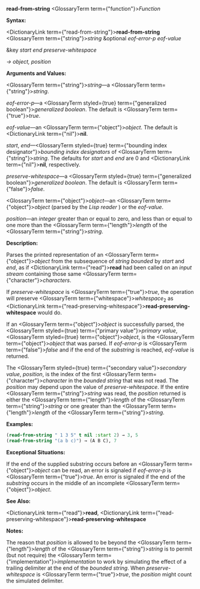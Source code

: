 **read-from-string** <GlossaryTerm  term={"function"}><i>Function</i></GlossaryTerm> 



**Syntax:** 



<DictionaryLink  term={"read-from-string"}><b>read-from-string</b></DictionaryLink> <GlossaryTerm  term={"string"}><i>string</i></GlossaryTerm> &amp;optional *eof-error-p eof-value* 



&amp;key *start end preserve-whitespace* 



*→ object, position* 



**Arguments and Values:** 



<GlossaryTerm  term={"string"}><i>string</i></GlossaryTerm>—a <GlossaryTerm  term={"string"}><i>string</i></GlossaryTerm>. 



*eof-error-p*—a <GlossaryTerm styled={true} term={"generalized boolean"}><i>generalized boolean</i></GlossaryTerm>. The default is <GlossaryTerm  term={"true"}><i>true</i></GlossaryTerm>. 



*eof-value*—an <GlossaryTerm  term={"object"}><i>object</i></GlossaryTerm>. The default is <DictionaryLink  term={"nil"}><b>nil</b></DictionaryLink>. 



*start*, *end*—<GlossaryTerm styled={true} term={"bounding index designator"}><i>bounding index designators</i></GlossaryTerm> of <GlossaryTerm  term={"string"}><i>string</i></GlossaryTerm>. The defaults for *start* and *end* are 0 and <DictionaryLink  term={"nil"}><b>nil</b></DictionaryLink>, respectively. 



*preserve-whitespace*—a <GlossaryTerm styled={true} term={"generalized boolean"}><i>generalized boolean</i></GlossaryTerm>. The default is <GlossaryTerm  term={"false"}><i>false</i></GlossaryTerm>. 



<GlossaryTerm  term={"object"}><i>object</i></GlossaryTerm>—an <GlossaryTerm  term={"object"}><i>object</i></GlossaryTerm> (parsed by the *Lisp reader* ) or the *eof-value*. 



*position*—an *integer* greater than or equal to zero, and less than or equal to one more than the <GlossaryTerm  term={"length"}><i>length</i></GlossaryTerm> of the <GlossaryTerm  term={"string"}><i>string</i></GlossaryTerm>. 







 



 



**Description:** 



Parses the printed representation of an <GlossaryTerm  term={"object"}><i>object</i></GlossaryTerm> from the subsequence of *string bounded* by *start* and *end*, as if <DictionaryLink  term={"read"}><b>read</b></DictionaryLink> had been called on an *input stream* containing those same <GlossaryTerm  term={"character"}><i>characters</i></GlossaryTerm>. 



If *preserve-whitespace* is <GlossaryTerm  term={"true"}><i>true</i></GlossaryTerm>, the operation will preserve <GlossaryTerm  term={"whitespace"}><i>whitespace</i></GlossaryTerm><sub>2</sub> as <DictionaryLink  term={"read-preserving-whitespace"}><b>read-preserving-whitespace</b></DictionaryLink> would do. 



If an <GlossaryTerm  term={"object"}><i>object</i></GlossaryTerm> is successfully parsed, the <GlossaryTerm styled={true} term={"primary value"}><i>primary value</i></GlossaryTerm>, <GlossaryTerm styled={true} term={"object"}><i>object</i></GlossaryTerm>, is the <GlossaryTerm  term={"object"}><i>object</i></GlossaryTerm> that was parsed. If *eof-error-p* is <GlossaryTerm  term={"false"}><i>false</i></GlossaryTerm> and if the end of the *substring* is reached, *eof-value* is returned. 



The <GlossaryTerm styled={true} term={"secondary value"}><i>secondary value</i></GlossaryTerm>, *position*, is the index of the first <GlossaryTerm  term={"character"}><i>character</i></GlossaryTerm> in the *bounded string* that was not read. The *position* may depend upon the value of *preserve-whitespace*. If the entire <GlossaryTerm  term={"string"}><i>string</i></GlossaryTerm> was read, the *position* returned is either the <GlossaryTerm  term={"length"}><i>length</i></GlossaryTerm> of the <GlossaryTerm  term={"string"}><i>string</i></GlossaryTerm> or one greater than the <GlossaryTerm  term={"length"}><i>length</i></GlossaryTerm> of the <GlossaryTerm  term={"string"}><i>string</i></GlossaryTerm>. 



**Examples:**
```lisp
(read-from-string " 1 3 5" t nil :start 2) → 3, 5 
(read-from-string "(a b c)") → (A B C), 7 
```
**Exceptional Situations:** 



If the end of the supplied substring occurs before an <GlossaryTerm  term={"object"}><i>object</i></GlossaryTerm> can be read, an error is signaled if *eof-error-p* is <GlossaryTerm  term={"true"}><i>true</i></GlossaryTerm>. An error is signaled if the end of the *substring* occurs in the middle of an incomplete <GlossaryTerm  term={"object"}><i>object</i></GlossaryTerm>. 



**See Also:** 



<DictionaryLink  term={"read"}><b>read</b></DictionaryLink>, <DictionaryLink  term={"read-preserving-whitespace"}><b>read-preserving-whitespace</b></DictionaryLink> 



**Notes:** 



The reason that *position* is allowed to be beyond the <GlossaryTerm  term={"length"}><i>length</i></GlossaryTerm> of the <GlossaryTerm  term={"string"}><i>string</i></GlossaryTerm> is to permit (but not require) the <GlossaryTerm  term={"implementation"}><i>implementation</i></GlossaryTerm> to work by simulating the effect of a trailing delimiter at the end of the *bounded string*. When *preserve-whitespace* is <GlossaryTerm  term={"true"}><i>true</i></GlossaryTerm>, the *position* might count the simulated delimiter. 



